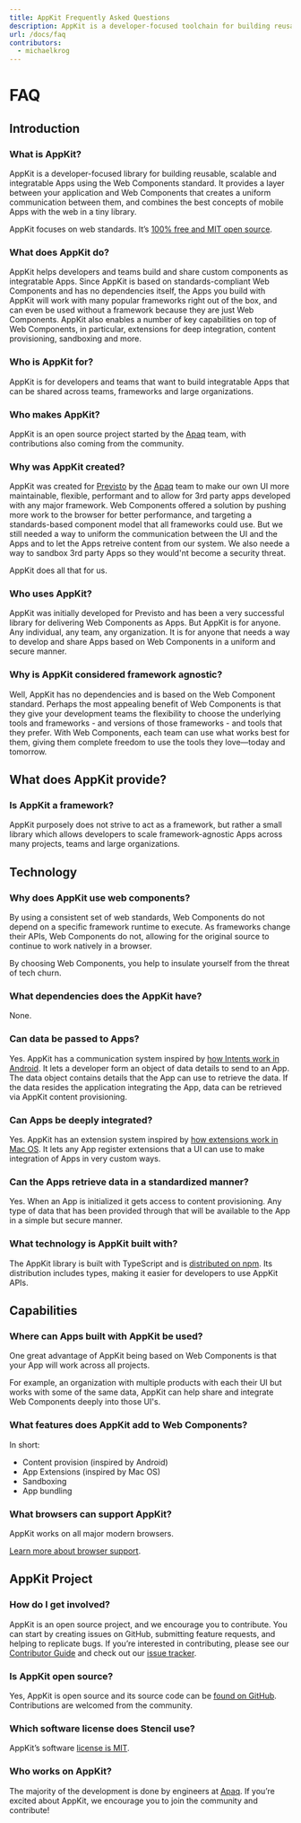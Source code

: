 ```yaml
---
title: AppKit Frequently Asked Questions
description: AppKit is a developer-focused toolchain for building reusable, scalable component libraries, applications and design systems.
url: /docs/faq
contributors:
  - michaelkrog
---
```


# FAQ

## Introduction

### What is AppKit?

AppKit is a developer-focused library for building reusable, scalable and integratable Apps using the Web Components standard. It provides a layer between your application and Web Components that creates a uniform communication between them, and combines the best concepts of mobile Apps with the web in a tiny library.

AppKit focuses on web standards. It’s [100% free and MIT open source](https://github.com/apaq/appkit/blob/master/LICENSE.md).


### What does AppKit do?

AppKit helps developers and teams build and share custom components as integratable Apps. Since AppKit is based on standards-compliant Web Components and has no dependencies itself, the Apps you build with AppKit will work with many popular frameworks right out of the box, and can even be used without a framework because they are just Web Components. AppKit also enables a number of key capabilities on top of Web Components, in particular, extensions for deep integration, content provisioning, sandboxing and more.


### Who is AppKit for?

AppKit is for developers and teams that want to build integratable Apps that can be shared across teams, frameworks and large organizations.


### Who makes AppKit?

AppKit is an open source project started by the [Apaq](https://github.com/apaq) team, with contributions also coming from the community.


### Why was AppKit created?

AppKit was created for [Previsto](https://previsto.com/) by the [Apaq](https://github.com/apaq) team to make our own UI more maintainable, flexible, performant and to allow for 3rd party apps developed with any major framework. Web Components offered a solution by pushing more work to the browser for better performance, and targeting a standards-based component model that all frameworks could use. But we still needed a way to uniform the communication between the UI and the Apps and to let the Apps retreive content from our system. We also neede a way to sandbox 3rd party Apps so they would'nt become a security threat.

AppKit does all that for us.


### Who uses AppKit?

AppKit was initially developed for Previsto and has been a very successful library for delivering Web Components as Apps. But AppKit is for anyone. Any individual, any team, any organization. It is for anyone that
needs a way to develop and share Apps based on Web Components in a uniform and secure manner.


### Why is AppKit considered framework agnostic?

Well, AppKit has no dependencies and is based on the Web Component standard. Perhaps the most appealing benefit of Web Components is that they give your development teams the flexibility to choose the underlying tools and frameworks - and versions of those frameworks - and tools that they prefer. With Web Components, each team can use what works best for them, giving them complete freedom to use the tools they love—today and tomorrow.


## What does AppKit provide?

### Is AppKit a framework?

AppKit purposely does not strive to act as a framework, but rather a small library which allows developers to scale framework-agnostic Apps across many projects, teams and large organizations. 


## Technology


### Why does AppKit use web components?

By using a consistent set of web standards, Web Components do not depend on a specific framework runtime to execute. As frameworks change their APIs, Web Components do not, allowing for the original source to continue to work natively in a browser.

By choosing Web Components, you help to insulate yourself from the threat of tech churn.


### What dependencies does the AppKit have?

None. 


### Can data be passed to Apps?

Yes. AppKit has a communication system inspired by [how Intents work in Android](https://developer.android.com/guide/components/intents-filters). It lets a developer form an object of data details to send to an App. The data object contains details that the App can use to retrieve the data. If the data resides the application integrating the App, data can be retrieved via AppKit content provisioning.

### Can Apps be deeply integrated?

Yes. AppKit has an extension system inspired by [how extensions work in Mac OS](https://developer.apple.com/design/human-interface-guidelines/macos/extensions/share-extensions/). It lets any App register extensions that a UI can use to make integration of Apps in very custom ways.

### Can the Apps retrieve data in a standardized manner?

Yes. When an App is initialized it gets access to content provisioning. Any type of data that has been provided through that will be available to the App in a simple but secure manner. 

### What technology is AppKit built with?

The AppKit library is built with TypeScript and is [distributed on npm](https://www.npmjs.com/package/@appkit/core). Its distribution includes types, making it easier for developers to use AppKit APIs.


## Capabilities

### Where can Apps built with AppKit be used?

One great advantage of AppKit being based on Web Components is that your App will work across all projects. 

For example, an organization with multiple products with each their UI but works with some of the same data, AppKit can help share and integrate Web Components deeply into those UI's.


### What features does AppKit add to Web Components?

In short:
- Content provision (inspired by Android)
- App Extensions (inspired by Mac OS)
- Sandboxing
- App bundling


### What browsers can support AppKit?

AppKit works on all major modern browsers.

[Learn more about browser support](/docs/browser-support).


## AppKit Project

### How do I get involved?

AppKit is an open source project, and we encourage you to contribute. You can start by creating issues on GitHub, submitting feature requests, and helping to replicate bugs. If you’re interested in contributing, please see our [Contributor Guide](https://github.com/apaq/appkit/blob/master/.github/CONTRIBUTING.md) and check out our [issue tracker](https://github.com/apaq/appkit/issues).


### Is AppKit open source?

Yes, AppKit is open source and its source code can be [found on GitHub](https://github.com/apaq/appkit). Contributions are welcomed from the community.


### Which software license does Stencil use?

AppKit’s software [license is MIT](https://github.com/apaq/appkit/blob/master/LICENSE).


### Who works on AppKit?

The majority of the development is done by engineers at [Apaq](https://github.com/apaq). If you’re excited about AppKit, we encourage you to join the community and contribute! 

